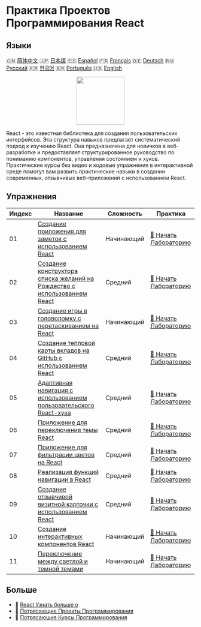 # Практика Проектов Программирования React

## Языки

🇨🇳 [简体中文](README_zh.md) 🇯🇵 [日本語](README_ja.md) 🇪🇸 [Español](README_es.md) 🇫🇷 [Français](README_fr.md) 🇩🇪 [Deutsch](README_de.md) 🇷🇺 [Русский](README_ru.md) 🇰🇷 [한국어](README_ko.md) 🇧🇷 [Português](README_pt.md) 🇺🇸 [English](README.md) 

<div align="center">
<img width="128px" src="https://file.labex.io/path/nUDMNpUKFvpT.png">
</div>

React - это известная библиотека для создания пользовательских интерфейсов. Эта структура навыков предлагает систематический подход к изучению React. Она предназначена для новичков в веб-разработке и предоставляет структурированное руководство по пониманию компонентов, управления состоянием и хуков. Практические курсы без видео и кодовые упражнения в интерактивной среде помогут вам развить практические навыки в создании современных, отзывчивых веб-приложений с использованием React.

## Упражнения

|   Индекс | Название                                                                                                                                                        | Сложность   | Практика                                                                                                     |
|----------|-----------------------------------------------------------------------------------------------------------------------------------------------------------------|-------------|--------------------------------------------------------------------------------------------------------------|
|       01 | [Создание приложения для заметок с использованием React](https://labex.io/ru/courses/project-create-a-notes-app-using-react)                                    | Начинающий  | [🚀 Начать Лабораторию](https://labex.io/ru/courses/project-create-a-notes-app-using-react)                  |
|       02 | [Создание конструктора списка желаний на Рождество с использованием React](https://labex.io/ru/courses/project-building-a-christmas-wish-list-builder-in-react) | Средний     | [🚀 Начать Лабораторию](https://labex.io/ru/courses/project-building-a-christmas-wish-list-builder-in-react) |
|       03 | [Создание игры в головоломку с перетаскиванием на React](https://labex.io/ru/courses/project-building-a-react-drag-and-drop-puzzle-game)                        | Начинающий  | [🚀 Начать Лабораторию](https://labex.io/ru/courses/project-building-a-react-drag-and-drop-puzzle-game)      |
|       04 | [Создание тепловой карты вкладов на GitHub с использованием React](https://labex.io/ru/courses/project-building-a-react-github-heatmap-contributions)           | Средний     | [🚀 Начать Лабораторию](https://labex.io/ru/courses/project-building-a-react-github-heatmap-contributions)   |
|       05 | [Адаптивная навигация с использованием пользовательского React-хука](https://labex.io/ru/courses/project-browser-window-size)                                   | Средний     | [🚀 Начать Лабораторию](https://labex.io/ru/courses/project-browser-window-size)                             |
|       06 | [Приложение для переключения темы React](https://labex.io/ru/courses/project-change-page-theme)                                                                 | Средний     | [🚀 Начать Лабораторию](https://labex.io/ru/courses/project-change-page-theme)                               |
|       07 | [Приложение для фильтрации цветов на React](https://labex.io/ru/courses/project-colour-filter)                                                                  | Средний     | [🚀 Начать Лабораторию](https://labex.io/ru/courses/project-colour-filter)                                   |
|       08 | [Реализация функций навигации в React](https://labex.io/ru/courses/project-navigation-features)                                                                 | Средний     | [🚀 Начать Лабораторию](https://labex.io/ru/courses/project-navigation-features)                             |
|       09 | [Создание отзывчивой визитной карточки с использованием React](https://labex.io/ru/courses/project-personal-card-generator)                                     | Средний     | [🚀 Начать Лабораторию](https://labex.io/ru/courses/project-personal-card-generator)                         |
|       10 | [Создание интерактивных компонентов React](https://labex.io/ru/courses/project-show-and-hide)                                                                   | Начинающий  | [🚀 Начать Лабораторию](https://labex.io/ru/courses/project-show-and-hide)                                   |
|       11 | [Переключение между светлой и темной темами](https://labex.io/ru/courses/project-switch-between-light-and-dark)                                                 | Начинающий  | [🚀 Начать Лабораторию](https://labex.io/ru/courses/project-switch-between-light-and-dark)                   |

## Больше

- 🔗 [React Узнать больше о](https://labex.io/ru/skilltrees/react)
- 🔗 [Потрясающие Проекты Программирования](https://github.com/labex-labs/awesome-programming-projects)
- 🔗 [Потрясающие Курсы Программирования](https://github.com/labex-labs/awesome-programming-courses)

